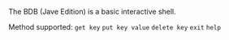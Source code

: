 The BDB (Jave Edition) is a basic interactive shell.

Method supported:
`get key`
`put key value`
`delete key`
`exit`
`help`
